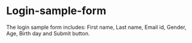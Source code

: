 # Login-sample-form
The login sample form includes:
First name, 
Last name,
Email id,
Gender, 
Age,
Birth day and 
Submit button.
